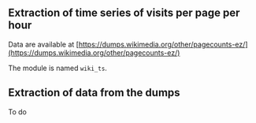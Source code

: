 ## Extraction of time series of visits per page per hour

Data are available at [https://dumps.wikimedia.org/other/pagecounts-ez/](https://dumps.wikimedia.org/other/pagecounts-ez/)

The module is named `wiki_ts`.

## Extraction of data from the dumps

To do


